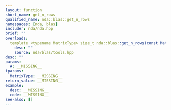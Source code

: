 ```yaml
---
layout: function
short_name: get_n_rows
qualified_name: nda::blas::get_n_rows
namespaces: [nda, blas]
includer: nda/nda.hpp
brief: ""
overloads:
  template <typename MatrixType> size_t nda::blas::get_n_rows(const MatrixType & A):
    desc: ""
    source: nda/blas/tools.hpp
desc: ""
params:
  A: __MISSING__
tparams:
  MatrixType: __MISSING__
return_value: __MISSING__
example:
  desc: __MISSING__
  code: __MISSING__
see-also: []
...
```



